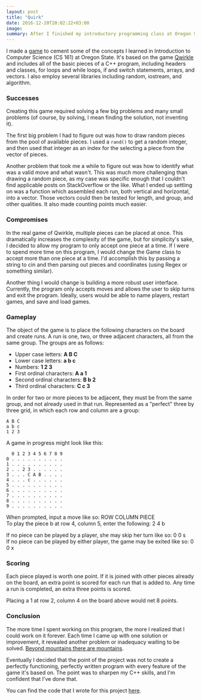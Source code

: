 ```yaml
---
layout: post
title: "Quirk"
date: 2016-12-20T20:02:22+03:00
image: 
summary: After I finished my introductory programming class at Oregon State, I decided to assign myself a project that I could post about online. Enter the command line game Quirk, based on the board game Qwirkle.
---
```


I made a [game](https://github.com/alxmjo/Quirk) to cement some of the concepts I learned in Introduction to Computer Science (CS 161) at Oregon State. It's based on the game [Qwirkle](https://en.wikipedia.org/wiki/Qwirkle) and includes all of the basic pieces of a C++ program, including headers and classes, for loops and while loops, if and switch statements, arrays, and vectors. I also employ several libraries including random, iostream, and algorithm.

### Successes

Creating this game required solving a few big problems and many small problems (of course, by solving, I mean finding the solution, not inventing it). 

The first big problem I had to figure out was how to draw random pieces from the pool of available pieces. I used a `rand()` to get a random integer, and then used that integer as an index for the selecting a piece from the vector of pieces. 

Another problem that took me a while to figure out was how to identify what was a valid move and what wasn't. This was much more challenging than drawing a random piece, as my case was specific enough that I couldn't find applicable posts on StackOverflow or the like. What I ended up settling on was a function which assembled each run, both vertical and horizontal, into a vector. Those vectors could then be tested for length, and group, and other qualities. It also made counting points much easier.

### Compromises

In the real game of Qwirkle, multiple pieces can be placed at once. This dramatically increases the complexity of the game, but for simplicity's sake, I decided to allow my program to only accept one piece at a time. If I were to spend more time on this program, I would change the Game class to accept more than one piece at a time. I'd accomplish this by passing a string to cin and then parsing out pieces and coordinates (using Regex or something similar).

Another thing I would change is building a more robust user interface. Currently, the program only accepts moves and allows the user to skip turns and exit the program. Ideally, users would be able to name players, restart games, and save and load games.

### Gameplay
The object of the game is to place the following characters on the board and create runs. A run is one, two, or three adjacent characters, all from the same group. The groups are as follows:

- Upper case letters: **A B C**
- Lower case letters: **a b c**
- Numbers: **1 2 3**
- First ordinal characters: **A a 1**
- Second ordinal characters: **B b 2**
- Third ordinal characters: **C c 3**
  
In order for two or more pieces to be adjacent, they must be from the same group, and not already used in that run. Represented as a "perfect" three by three grid, in which each row and column are a group:

    A B C
    a b c
    1 2 3

A game in progress might look like this:

      0 1 2 3 4 5 6 7 8 9
    0 . . . . . . . . . .
    1 . . . . . . . . . .
    2 . . 2 3 . . . . . .
    3 . . . C A B . . . .
    4 . . . c . . . . . .
    5 . . . . . . . . . .
    6 . . . . . . . . . .
    7 . . . . . . . . . .
    8 . . . . . . . . . .
    9 . . . . . . . . . .

When prompted, input a move like so: ROW COLUMN PIECE  
To play the piece b at row 4, column 5, enter the following: 2 4 b 

If no piece can be played by a player, she may skip her turn like so: 0 0 s  
If no piece can be played by either player, the game may be exited like so: 0 0 x

### Scoring
Each piece played is worth one point. If it is joined with other pieces already on the board, an extra point is scored for each run that is added to. Any time a run is completed, an extra three points is scored. 

Placing a 1 at row 2, column 4 on the board above would net 8 points.

### Conclusion

The more time I spent working on this program, the more I realized that I could work on it forever. Each time I came up with one solution or improvement, it revealed another problem or inadequacy waiting to be solved. [Beyond mountains there are mountains](https://en.wikipedia.org/wiki/Mountains_Beyond_Mountains).

Eventually I decided that the point of the project was not to create a perfectly functioning, perfectly written program with every feature of the game it's based on. The point was to sharpen my C++ skills, and I'm confident that I've done that.

You can find the code that I wrote for this project [here](https://github.com/alxmjo/Quirk).